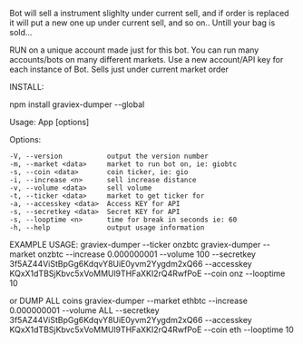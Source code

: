 Bot will sell a instrument slighlty under current sell, and if order is replaced it will put a new one up under current sell, and so on..
Untill your bag is sold...

RUN on a unique account made just for this bot.
You can run many accounts/bots on many different markets.
Use a new account/API key for each instance of Bot.
Sells just under current market order

INSTALL:

npm install graviex-dumper --global


  Usage: App [options]

  Options:

    -V, --version           output the version number
    -m, --market <data>     market to run bot on, ie: giobtc
    -s, --coin <data>       coin ticker, ie: gio
    -i, --increase <n>      sell increase distance
    -v, --volume <data>     sell volume
    -t, --ticker <data>     market to get ticker for
    -a, --accesskey <data>  Access KEY for API
    -s, --secretkey <data>  Secret KEY for API
    -s, --looptime <n>      time for break in seconds ie: 60
    -h, --help              output usage information


EXAMPLE USAGE:
graviex-dumper --ticker onzbtc
graviex-dumper --market onzbtc --increase 0.000000001 --volume 100 --secretkey 3f5AZ44ViStBpGg6KdqvY8UiE0yvm2Yygdm2xQ66 --accesskey KQxX1dTBSjKbvc5xVoMMUl9THFaXKI2rQ4RwfPoE --coin onz --looptime 10

or DUMP ALL coins
graviex-dumper --market ethbtc --increase 0.000000001 --volume ALL --secretkey 3f5AZ44ViStBpGg6KdqvY8UiE0yvm2Yygdm2xQ66 --accesskey KQxX1dTBSjKbvc5xVoMMUl9THFaXKI2rQ4RwfPoE --coin eth --looptime 10


